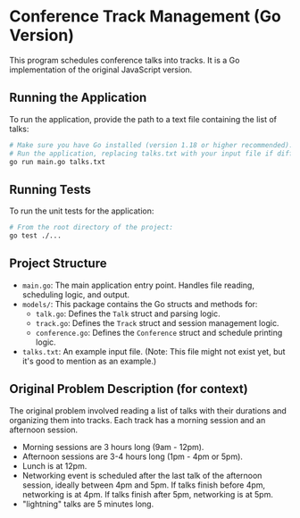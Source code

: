 # Conference Track Management (Go Version)

This program schedules conference talks into tracks. It is a Go implementation of the original JavaScript version.

## Running the Application

To run the application, provide the path to a text file containing the list of talks:

```bash
# Make sure you have Go installed (version 1.18 or higher recommended).
# Run the application, replacing talks.txt with your input file if different:
go run main.go talks.txt
```

## Running Tests

To run the unit tests for the application:

```bash
# From the root directory of the project:
go test ./...
```

## Project Structure

-   `main.go`: The main application entry point. Handles file reading, scheduling logic, and output.
-   `models/`: This package contains the Go structs and methods for:
    -   `talk.go`: Defines the `Talk` struct and parsing logic.
    -   `track.go`: Defines the `Track` struct and session management logic.
    -   `conference.go`: Defines the `Conference` struct and schedule printing logic.
-   `talks.txt`: An example input file. (Note: This file might not exist yet, but it's good to mention as an example.)

## Original Problem Description (for context)

The original problem involved reading a list of talks with their durations and organizing them into tracks. Each track has a morning session and an afternoon session.
- Morning sessions are 3 hours long (9am - 12pm).
- Afternoon sessions are 3-4 hours long (1pm - 4pm or 5pm).
- Lunch is at 12pm.
- Networking event is scheduled after the last talk of the afternoon session, ideally between 4pm and 5pm. If talks finish before 4pm, networking is at 4pm. If talks finish after 5pm, networking is at 5pm.
- "lightning" talks are 5 minutes long.
```
